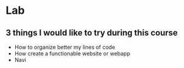 # Lab
## 3 things I would like to try during this course
- How to organize better my lines of code
- How create a functionable website or webapp
- Navi